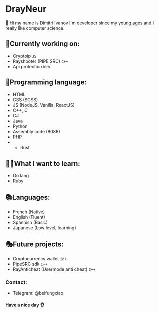 # DrayNeur
👋 Hi my name is Dimitri Ivanov I'm developer since my young ages and I really like computer science.

## 🎈Currently working on:
- Cryptoip `JS`
- Rayshooter (PIPE SRC) `C++`
- Api protection `Web`

## 🥇Programming language:
- HTML
- CSS (SCSS)
- JS (NodeJS, Vanilla, ReactJS)
- C++, C
- C#
- Java
- Python
- Assembly code (8086)
- PHP
- - Rust

## 👨‍🎓What I want to learn:
- Go lang
- Ruby

## 📚Languages:
- French (Native)
- English (Fluent)
- Spannish (Basic)
- Japanese (Low level, learning)

## 🎭Future projects:
- Cryptocurrency wallet `idk`
- PipeSRC sdk `C++`
- RayAnticheat (Usermode anti cheat) `C++`

### Contact:
- Telegram: @beifungxiao

#### Have a nice day 👌
